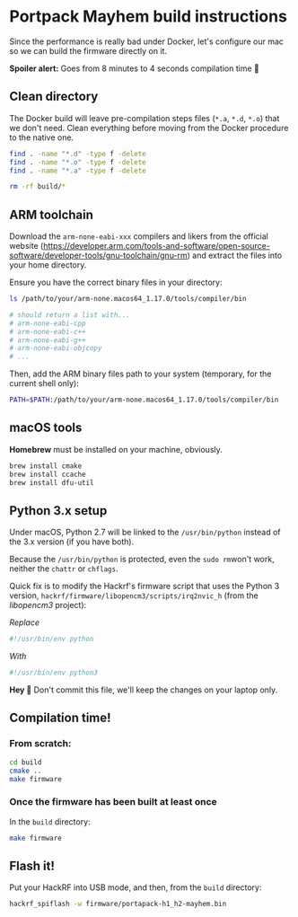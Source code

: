 # Portpack Mayhem build instructions

Since the performance is really bad under Docker, let's configure our mac so we can build the firmware directly on it.

**Spoiler alert:** Goes from 8 minutes to 4 seconds compilation time 🕺

## Clean directory

The Docker build will leave pre-compilation steps files (`*.a`, `*.d`, `*.o`) that we don't need. Clean everything before moving from the Docker procedure to the native one.

```bash
find . -name "*.d" -type f -delete
find . -name "*.o" -type f -delete
find . -name "*.a" -type f -delete

rm -rf build/*
```


## ARM toolchain

Download the `arm-none-eabi-xxx` compilers and likers from the official website (https://developer.arm.com/tools-and-software/open-source-software/developer-tools/gnu-toolchain/gnu-rm) and extract the files into your home directory.

Ensure you have the correct binary files in your directory:

```bash
ls /path/to/your/arm-none.macos64_1.17.0/tools/compiler/bin

# should return a list with...
# arm-none-eabi-cpp
# arm-none-eabi-c++
# arm-none-eabi-g++
# arm-none-eabi-objcopy
# ...
```

Then, add the ARM binary files path to your system (temporary, for the current shell only):

```bash
PATH=$PATH:/path/to/your/arm-none.macos64_1.17.0/tools/compiler/bin
```

## macOS tools

**Homebrew** must be installed on your machine, obviously.

```bash
brew install cmake
brew install ccache
brew install dfu-util
```

## Python 3.x setup

Under macOS, Python 2.7 will be linked to the `/usr/bin/python` instead of the 3.x version (if you have both).

Because the `/usr/bin/python` is protected, even the `sudo rm`won't work, neither the `chattr` or `chflags`.

Quick fix is to modify the Hackrf's firmware script that uses the Python 3 version, `hackrf/firmware/libopencm3/scripts/irq2nvic_h` (from the *libopencm3* project):

*Replace*

```python
#!/usr/bin/env python
```

*With*

```python
#!/usr/bin/env python3
```

**Hey 👋** Don't commit this file, we'll keep the changes on your laptop only.

## Compilation time!

### From scratch:

```bash
cd build
cmake ..
make firmware
```

### Once the firmware has been built at least once

In the `build` directory:

```bash
make firmware
```

## Flash it!

Put your HackRF into USB mode, and then, from the `build` directory:

```bash
hackrf_spiflash -w firmware/portapack-h1_h2-mayhem.bin
```